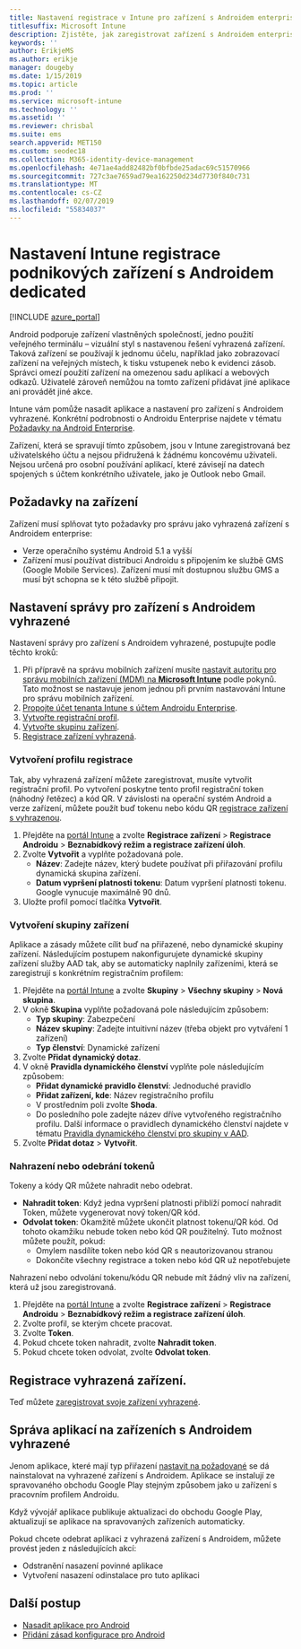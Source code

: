 ```yaml
---
title: Nastavení registrace v Intune pro zařízení s Androidem enterprise dedicated
titlesuffix: Microsoft Intune
description: Zjistěte, jak zaregistrovat zařízení s Androidem enterprise dedicated v Intune.
keywords: ''
author: ErikjeMS
ms.author: erikje
manager: dougeby
ms.date: 1/15/2019
ms.topic: article
ms.prod: ''
ms.service: microsoft-intune
ms.technology: ''
ms.assetid: ''
ms.reviewer: chrisbal
ms.suite: ems
search.appverid: MET150
ms.custom: seodec18
ms.collection: M365-identity-device-management
ms.openlocfilehash: 4e71ae4add82482bf0bfbde25adac69c51570966
ms.sourcegitcommit: 727c3ae7659ad79ea162250d234d7730f840c731
ms.translationtype: MT
ms.contentlocale: cs-CZ
ms.lasthandoff: 02/07/2019
ms.locfileid: "55834037"
---
```

# <a name="set-up-intune-enrollment-of-android-enterprise-dedicated-devices"></a>Nastavení Intune registrace podnikových zařízení s Androidem dedicated

[!INCLUDE [azure_portal](./includes/azure_portal.md)]

Android podporuje zařízení vlastněných společností, jedno použití veřejného terminálu – vizuální styl s nastavenou řešení vyhrazená zařízení. Taková zařízení se používají k jednomu účelu, například jako zobrazovací zařízení na veřejných místech, k tisku vstupenek nebo k evidenci zásob. Správci omezí použití zařízení na omezenou sadu aplikací a webových odkazů. Uživatelé zároveň nemůžou na tomto zařízení přidávat jiné aplikace ani provádět jiné akce.

Intune vám pomůže nasadit aplikace a nastavení pro zařízení s Androidem vyhrazené. Konkrétní podrobnosti o Androidu Enterprise najdete v tématu [Požadavky na Android Enterprise](https://support.google.com/work/android/answer/6174145?hl=en&ref_topic=6151012).

Zařízení, která se spravují tímto způsobem, jsou v Intune zaregistrovaná bez uživatelského účtu a nejsou přidružená k žádnému koncovému uživateli. Nejsou určená pro osobní používání aplikací, které závisejí na datech spojených s účtem konkrétního uživatele, jako je Outlook nebo Gmail.

## <a name="device-requirements"></a>Požadavky na zařízení

Zařízení musí splňovat tyto požadavky pro správu jako vyhrazená zařízení s Androidem enterprise:

- Verze operačního systému Android 5.1 a vyšší
- Zařízení musí používat distribuci Androidu s připojením ke službě GMS (Google Mobile Services). Zařízení musí mít dostupnou službu GMS a musí být schopna se k této službě připojit.

## <a name="set-up-android-dedicated-device-management"></a>Nastavení správy pro zařízení s Androidem vyhrazené

Nastavení správy pro zařízení s Androidem vyhrazené, postupujte podle těchto kroků:

1. Při přípravě na správu mobilních zařízení musíte [nastavit autoritu pro správu mobilních zařízení (MDM) na **Microsoft Intune**](mdm-authority-set.md) podle pokynů. Tato možnost se nastavuje jenom jednou při prvním nastavování Intune pro správu mobilních zařízení.
2. [Propojte účet tenanta Intune s účtem Androidu Enterprise](connect-intune-android-enterprise.md).
3. [Vytvořte registrační profil](#create-an-enrollment-profile).
4. [Vytvořte skupinu zařízení](#create-a-device-group).
5. [Registrace zařízení vyhrazená](#enroll-the-dedicated-devices).

### <a name="create-an-enrollment-profile"></a>Vytvoření profilu registrace

Tak, aby vyhrazená zařízení můžete zaregistrovat, musíte vytvořit registrační profil. Po vytvoření poskytne tento profil registrační token (náhodný řetězec) a kód QR. V závislosti na operační systém Android a verze zařízení, můžete použít buď tokenu nebo kódu QR [registrace zařízení s vyhrazenou](#enroll-the-dedicated-devices).

1. Přejděte na [portál Intune](https://portal.azure.com) a zvolte **Registrace zařízení** > **Registrace Androidu** > **Beznabídkový režim a registrace zařízení úloh**.
2. Zvolte **Vytvořit** a vyplňte požadovaná pole.
    - **Název**: Zadejte název, který budete používat při přiřazování profilu dynamická skupina zařízení.
    - **Datum vypršení platnosti tokenu**: Datum vypršení platnosti tokenu. Google vynucuje maximálně 90 dnů.
3. Uložte profil pomocí tlačítka **Vytvořit**.

### <a name="create-a-device-group"></a>Vytvoření skupiny zařízení

Aplikace a zásady můžete cílit buď na přiřazené, nebo dynamické skupiny zařízení. Následujícím postupem nakonfigurujete dynamické skupiny zařízení služby AAD tak, aby se automaticky naplnily zařízeními, která se zaregistrují s konkrétním registračním profilem:

1. Přejděte na [portál Intune](https://portal.azure.com) a zvolte **Skupiny** > **Všechny skupiny** > **Nová skupina**.
2. V okně **Skupina** vyplňte požadovaná pole následujícím způsobem:
    - **Typ skupiny**: Zabezpečení
    - **Název skupiny**: Zadejte intuitivní název (třeba objekt pro vytváření 1 zařízení)
    - **Typ členství**: Dynamické zařízení
3. Zvolte **Přidat dynamický dotaz**.
4. V okně **Pravidla dynamického členství** vyplňte pole následujícím způsobem:
    - **Přidat dynamické pravidlo členství**: Jednoduché pravidlo
    - **Přidat zařízení, kde**: Název registračního profilu
    - V prostředním poli zvolte **Shoda**.
    - Do posledního pole zadejte název dříve vytvořeného registračního profilu.
    Další informace o pravidlech dynamického členství najdete v tématu [Pravidla dynamického členství pro skupiny v AAD](https://docs.microsoft.com/azure/active-directory/users-groups-roles/groups-dynamic-membership). 
5. Zvolte **Přidat dotaz** > **Vytvořit**.

### <a name="replace-or-remove-tokens"></a>Nahrazení nebo odebrání tokenů

Tokeny a kódy QR můžete nahradit nebo odebrat.

- **Nahradit token**: Když jedna vypršení platnosti přiblíží pomocí nahradit Token, můžete vygenerovat nový token/QR kód.
- **Odvolat token**: Okamžitě můžete ukončit platnost tokenu/QR kód. Od tohoto okamžiku nebude token nebo kód QR použitelný. Tuto možnost můžete použít, pokud:
    - Omylem nasdílíte token nebo kód QR s neautorizovanou stranou
    - Dokončíte všechny registrace a token nebo kód QR už nepotřebujete

Nahrazení nebo odvolání tokenu/kódu QR nebude mít žádný vliv na zařízení, která už jsou zaregistrovaná.

1. Přejděte na [portál Intune](https://portal.azure.com) a zvolte **Registrace zařízení** > **Registrace Androidu** > **Beznabídkový režim a registrace zařízení úloh**.
2. Zvolte profil, se kterým chcete pracovat.
3. Zvolte **Token**.
4. Pokud chcete token nahradit, zvolte **Nahradit token**.
5. Pokud chcete token odvolat, zvolte **Odvolat token**.

## <a name="enroll-the-dedicated-devices"></a>Registrace vyhrazená zařízení.

Teď můžete [zaregistrovat svoje zařízení vyhrazené](android-dedicated-devices-fully-managed-enroll.md).

## <a name="managing-apps-on-android-dedicated-devices"></a>Správa aplikací na zařízeních s Androidem vyhrazené

Jenom aplikace, které mají typ přiřazení [nastavit na požadované](apps-deploy.md#assign-an-app) se dá nainstalovat na vyhrazené zařízení s Androidem. Aplikace se instalují ze spravovaného obchodu Google Play stejným způsobem jako u zařízení s pracovním profilem Androidu.

Když vývojář aplikace publikuje aktualizaci do obchodu Google Play, aktualizují se aplikace na spravovaných zařízeních automaticky.

Pokud chcete odebrat aplikaci z vyhrazená zařízení s Androidem, můžete provést jeden z následujících akcí:
-   Odstranění nasazení povinné aplikace
-   Vytvoření nasazení odinstalace pro tuto aplikaci

## <a name="next-steps"></a>Další postup
- [Nasadit aplikace pro Android](apps-deploy.md)
- [Přidání zásad konfigurace pro Android](device-profiles.md)

